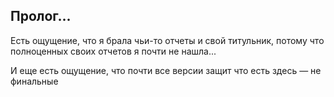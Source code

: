 ## Пролог...

Есть ощущение, что я брала чьи-то отчеты и свой титульник, потому что полноценных своих отчетов я почти не нашла...

И еще есть ощущение, что почти все версии защит что есть здесь — не финальные